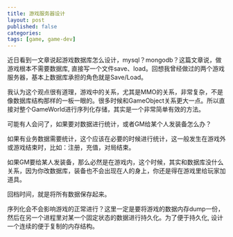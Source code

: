 ```yaml
---
title: 游戏服务器设计
layout: post
published: false
categories:
tags: [game, game-dev]
---
```


近日看到一文章说起游戏数据库怎么设计，mysql？mongodb？这篇文章说，做游戏根本不需要数据库, 直接写一个文件save、load。回想我曾经做过的两个游戏服务器，基本上数据库承担的角色就是Save/Load。

我认为这个观点很有道理，游戏中的关系，尤其是MMO的关系，非常复杂，不是像数据库结构那样的一板一眼的。很多时候和GameObject关系更大一点。所以直接对整个GameWorld进行序列化存储，其实是一个非常简单有效的方法。

可能有人会问了，如果要对数据进行统计，或者GM给某个人发装备怎么办？

如果有业务数据需要统计，这个应该在必要的时候进行统计，这一般发生在游戏外或游戏结束时，比如：注册，充值，对局结束。

如果GM要给某人发装备，那么必然是在游戏内，这个时候，其实和数据库没什么关系，因为你改数据库，装备也不会出现在人的身上，你还是得在游戏里给玩家加道具。

回档时间，就是将所有数据保存起来。

序列化会不会影响游戏的正常进行？这里一定是要将游戏的数据内存dump一份，然后在另一个进程里对某一个固定状态的数据进行持久化。为了便于持久化, 设计一个连续的便于复制的内存结构。
